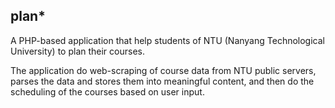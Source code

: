plan*
----

A PHP-based application that help students of NTU (Nanyang Technological University) to plan their courses.

The application do web-scraping of course data from NTU public servers, parses the data and stores them into meaningful content, and then do the scheduling of the courses based on user input.
